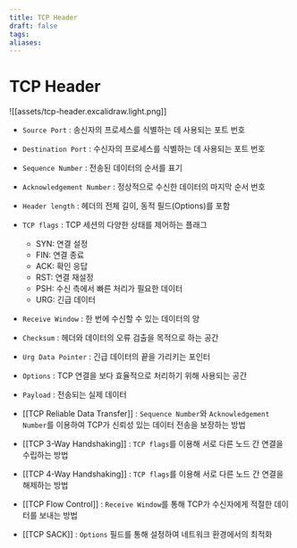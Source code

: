 ```yaml
---
title: TCP Header
draft: false
tags: 
aliases:
---
```

# TCP Header 
![[assets/tcp-header.excalidraw.light.png]]
- `Source Port` : 송신자의 프로세스를 식별하는 데 사용되는 포트 번호
- `Destination Port` : 수신자의 프로세스를 식별하는 데 사용되는 포트 번호
- `Sequence Number` : 전송된 데이터의 순서를 표기
- `Acknowledgement Number` : 정상적으로 수신한 데이터의 마지막 순서 번호
- `Header length` : 헤더의 전체 길이, 동적 필드(Options)를 포함 
- `TCP flags` : TCP 세션의 다양한 상태를 제어하는 플래그
	- SYN: 연결 설정
	- FIN: 연결 종료
	- ACK: 확인 응답
	- RST: 연결 재설정
	- PSH: 수신 측에서 빠른 처리가 필요한 데이터
	- URG: 긴급 데이터
- `Receive Window` :  한 번에 수신할 수 있는 데이터의 양
- `Checksum` : 헤더와 데이터의 오류 검출을 목적으로 하는 공간 
- `Urg Data Pointer` : 긴급 데이터의 끝을 가리키는 포인터
- `Options` : TCP 연결을 보다 효율적으로 처리하기 위해 사용되는 공간
- `Payload` : 전송되는 실제 데이터
 

- [[TCP Reliable Data Transfer]] : `Sequence Number`와 `Acknowledgement Number`를 이용하여 TCP가 신뢰성 있는 데이터 전송을 보장하는 방법 
- [[TCP 3-Way Handshaking]] : `TCP flags`를 이용해 서로 다른 노드 간 연결을 수립하는 방법
- [[TCP 4-Way Handshaking]] : `TCP flags`를 이용해 서로 다른 노드 간 연결을 해제하는 방법 
- [[TCP Flow Control]] : `Receive Window`를 통해 TCP가 수신자에게 적절한 데이터를 보내는 방법 
- [[TCP SACK]] : `Options` 필드를 통해 설정하여 네트워크 환경에서의 최적화